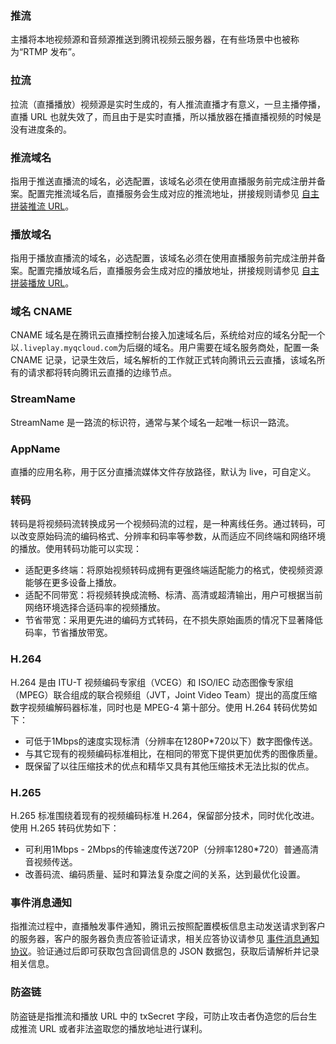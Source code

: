 ### 推流<span id="push"></span>
 主播将本地视频源和音频源推送到腾讯视频云服务器，在有些场景中也被称为“RTMP 发布”。 

### 拉流<span id="play"></span>
 拉流（直播播放）视频源是实时生成的，有人推流直播才有意义，一旦主播停播，直播 URL 也就失效了，而且由于是实时直播，所以播放器在播直播视频的时候是没有进度条的。 

### 推流域名<span id="push_domain"></span>
指用于推送直播流的域名，必选配置，该域名必须在使用直播服务前完成注册并备案。配置完推流域名后，直播服务会生成对应的推流地址，拼接规则请参见 [自主拼装推流 URL](https://cloud.tencent.com/document/product/267/32720#push)。

### 播放域名<span id="play_domain"></span>
指用于播放直播流的域名，必选配置，该域名必须在使用直播服务前完成注册并备案。配置完播放域名后，直播服务会生成对应的播放地址，拼接规则请参见  [自主拼装播放 URL](https://cloud.tencent.com/document/product/267/32720#play)。

### 域名 CNAME<span id="cname"></span>
CNAME 域名是在腾讯云直播控制台接入加速域名后，系统给对应的域名分配一个以`.liveplay.myqcloud.com`为后缀的域名。用户需要在域名服务商处，配置一条 CNAME 记录，记录生效后，域名解析的工作就正式转向腾讯云云直播，该域名所有的请求都将转向腾讯云直播的边缘节点。

### StreamName<span id="streamname"></span>
StreamName 是一路流的标识符，通常与某个域名一起唯一标识一路流。

### AppName<span id="appname"></span>
直播的应用名称，用于区分直播流媒体文件存放路径，默认为 live，可自定义。

### 转码<span id="trans"></span>
转码是将视频码流转换成另一个视频码流的过程，是一种离线任务。通过转码，可以改变原始码流的编码格式、分辨率和码率等参数，从而适应不同终端和网络环境的播放。使用转码功能可以实现：
- 适配更多终端：将原始视频转码成拥有更强终端适配能力的格式，使视频资源能够在更多设备上播放。
- 适配不同带宽：将视频转换成流畅、标清、高清或超清输出，用户可根据当前网络环境选择合适码率的视频播放。
- 节省带宽：采用更先进的编码方式转码，在不损失原始画质的情况下显著降低码率，节省播放带宽。

### H.264<span id="h264"></span>
H.264 是由 ITU-T 视频编码专家组（VCEG）和 ISO/IEC 动态图像专家组（MPEG）联合组成的联合视频组（JVT，Joint Video Team）提出的高度压缩数字视频编解码器标准，同时也是 MPEG-4 第十部分。使用 H.264 转码优势如下：
- 可低于1Mbps的速度实现标清（分辨率在1280P*720以下）数字图像传送。
- 与其它现有的视频编码标准相比，在相同的带宽下提供更加优秀的图像质量。
- 既保留了以往压缩技术的优点和精华又具有其他压缩技术无法比拟的优点。

### H.265<span id="h265"></span>
H.265 标准围绕着现有的视频编码标准 H.264，保留部分技术，同时优化改进。使用 H.265 转码优势如下：
- 可利用1Mbps - 2Mbps的传输速度传送720P（分辨率1280*720）普通高清音视频传送。
- 改善码流、编码质量、延时和算法复杂度之间的关系，达到最优化设置。


### 事件消息通知<span id="message"></span>
指推流过程中，直播触发事件通知，腾讯云按照配置模板信息主动发送请求到客户的服务器，客户的服务器负责应答验证请求，相关应答协议请参见 [事件消息通知协议](https://cloud.tencent.com/document/product/267/32744#.E4.BA.8B.E4.BB.B6.E6.B6.88.E6.81.AF.E9.80.9A.E7.9F.A5.E5.8D.8F.E8.AE.AE)。验证通过后即可获取包含回调信息的 JSON 数据包，获取后请解析并记录相关信息。 

### 防盗链<span id="link"></span>
 防盗链是指推流和播放 URL 中的 txSecret 字段，可防止攻击者伪造您的后台生成推流 URL 或者非法盗取您的播放地址进行谋利。
